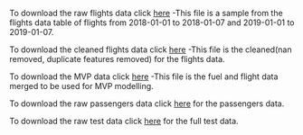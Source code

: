 To download the raw flights data click [here](https://drive.google.com/file/d/1oSSje-PiziHniF8jRfoUrEY20gTUC-xg/view?usp=sharing)   -This file is a sample from the flights data table of flights from 2018-01-01 to 2018-01-07 and 2019-01-01 to 2019-01-07.

To download the cleaned flights data click [here](https://drive.google.com/file/d/16NmtwlcvOi9Jiw6pKPYfBEM7Ri6yH2Cy/view?usp=sharing) -This file is the cleaned(nan removed, duplicate features removed) for the flights data.

To download the MVP data click [here](https://drive.google.com/file/d/1LGPl3yTSCaMInUn90hGrU1nKM4cD1iLl/view?usp=sharing) -This file is the fuel and flight data merged to be used for MVP modelling.


To download the raw passengers data click [here](https://drive.google.com/file/d/12ZETXsxM6G1oLR3UoCvOcyE9YVnprreU/view?usp=sharing) for the passengers data.

To download the raw test data click [here](https://drive.google.com/file/d/1WSeRzgfkhQUOEFbbECoYX90h13c6Ybw1/view?usp=sharing) for the full test data.